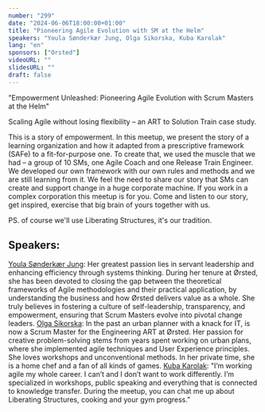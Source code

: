 ```yaml
---
number: "299"
date: "2024-06-06T18:00:00+01:00"
title: "Pioneering Agile Evolution with SM at the Helm"
speakers: "Youla Sønderkær Jung, Olga Sikorska, Kuba Karolak"
lang: "en"
sponsors: ["Orsted"]
videoURL: ""
slidesURL: ""
draft: false
---
```


"Empowerment Unleashed: Pioneering Agile Evolution with Scrum Masters at the Helm"

Scaling Agile without losing flexibility – an ART to Solution Train case study.

This is a story of empowerment. In this meetup, we present the story of a learning organization and how it adapted from a prescriptive framework (SAFe) to a fit-for-purpose one. To create that, we used the muscle that we had – a group of 10 SMs, one Agile Coach and one Release Train Engineer. We developed our own framework with our own rules and methods and we are still learning from it.
We feel the need to share our story that SMs can create and support change in a huge corporate machine. If you work in a complex corporation this meetup is for you. Come and listen to our story, get inspired, exercise that big brain of yours together with us.

PS. of course we'll use Liberating Structures, it's our tradition.

## Speakers:

[Youla Sønderkær Jung](https://www.linkedin.com/in/youla-jung-0311/): Her greatest passion lies in servant leadership and enhancing efficiency through systems thinking. During her tenure at Ørsted, she has been devoted to closing the gap between the theoretical frameworks of Agile methodologies and their practical application, by understanding the business and how Ørsted delivers value as a whole. She truly believes in fostering a culture of self-leadership, transparency, and empowerment, ensuring that Scrum Masters evolve into pivotal change leaders.
[Olga Sikorska](https://www.linkedin.com/in/olga-sikorska-095b551a1/): In the past an urban planner with a knack for IT, is now a Scrum Master for the Engineering ART at Ørsted. Her passion for creative problem-solving stems from years spent working on urban plans, where she implemented agile techniques and User Experience principles. She loves workshops and unconventional methods. In her private time, she is a home chef and a fan of all kinds of games.
[Kuba Karolak](https://www.linkedin.com/in/jkarolak/): "I’m working agile my whole career. I can’t and I don’t want to work differently. I’m specialized in workshops, public speaking and everything that is connected to knowledge transfer. During the meetup, you can chat me up about Liberating Structures, cooking and your gym progress."
